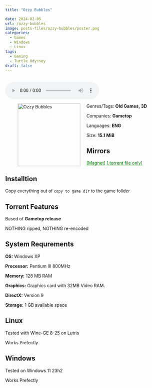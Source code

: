 ```yaml
---
title: "Ozzy Bubbles"

date: 2024-02-05
url: /ozzy-bubbles
image: posts-files/ozzy-bubbles/poster.png
categories:
  - Games
  - Windows
  - Linux
tags:
  - Gaming
  - Turtle Odyssey
draft: false
---
```

##
<style>
  body.dark-mode,
  body.dark-mode main * {
    background: url('/posts-files/ozzy-bubbles/background.jpg') center center fixed no-repeat;
    background-size: 100% 100%;
    background-size: cover;
    color: #f5f5f5;
  }
</style>
<script>
    document.addEventListener('DOMContentLoaded', function () {
        var body = document.body;
        var switcher = document.querySelector('.js-toggle');
                body.classList.add('dark-mode');
                // Save user preference in storage
                localStorage.setItem('darkMode', 'true');
            
        });
</script>

<audio controls autoplay>
  <source src="/posts-files/ozzy-bubbles/music.mp3" type="audio/mp3">
  Your browser does not support the audio tag.
</audio>

<figure style="float: left; margin-right: 20px;">
  <img src="/posts-files/ozzy-bubbles/poster.png" alt="Ozzy Bubbles" style="width: 200px;">
</figure>

Genres/Tags: **Old Games, 3D**

Companies: **Gametop**

Languages: **ENG**

Size: **15.1 MiB**

## Mirrors
<a href="magnet:?xt=urn:btih:5ZK257O7RE4Q42L7PIARZ45AB6I7NCXM&dn=Ozzy%20Bubbles" style="color: green;">[Magnet]</a>
<a href="https://www.dropbox.com/scl/fi/dj35fkwziss29d0wb3l86/Ozzy-Bubbles.torrent?rlkey=yaubnwwdkd71cu67r2o1ytmj3&dl=1" style="color: green;">[.torrent file only]</a>

## Installtion

Copy everything out of `copy to game dir` to the game follder

## Torrent Features
Based of **Gametop release**

NOTHING ripped, NOTHING re-encoded

## System Requrements
**OS:** Windows XP

**Processor:** Pentium III 800MHz

**Memory:** 128 MB RAM

**Graphics:** Graphics card with 32MB Video RAM.

**DirectX:** Version 9

**Storage:** 1 GB available space


## Linux

Tested with Wine-GE 8-25 on Lutris

Works Prefectly

## Windows

Tested on Windows 11 23h2

Works Prefectly